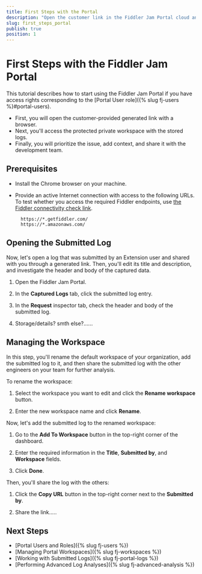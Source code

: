 ```yaml
---
title: First Steps with the Portal
description: "Open the customer link in the Fiddler Jam Portal cloud and learn how to access protected workspaces with stored logs, add context, and share submitted logs with the team."
slug: first_steps_portal
publish: true
position: 1
---
```


# First Steps with the Fiddler Jam Portal

This tutorial describes how to start using the Fiddler Jam Portal if you have access rights corresponding to the [Portal User role]({% slug fj-users %}#portal-users).

- First, you will open the customer-provided generated link with a browser.
- Next, you'll access the protected private workspace with the stored logs.
- Finally, you will prioritize the issue, add context, and share it with the development team.

## Prerequisites

* Install the Chrome browser on your machine.

* Provide an active Internet connection with access to the following URLs. To test whether you access the required Fiddler endpoints, use [the Fiddler connectivity check link](https://fiddler-backend-production.s3.amazonaws.com/connectivity-test/check.html).

    ```curl
      https://*.getfiddler.com/
      https://*.amazonaws.com/
    ```

## Opening the Submitted Log

Now, let's open a log that was submitted by an Extension user and shared with you through a generated link. Then, you'll edit its title and description, and investigate the header and body of the captured data.  

1. Open the Fiddler Jam Portal.

1. In the **Captured Logs** tab, click the submitted log entry.

1. In the **Request** inspector tab, check the header and body of the submitted log.

1. Storage/details? smth else?......

## Managing the Workspace

In this step, you'll rename the default workspace of your organization, add the submitted log to it, and then share the submitted log with the other engineers on your team for further analysis.

To rename the workspace:

1. Select the workspace you want to edit and click the **Rename workspace** button.

1. Enter the new workspace name and click **Rename**.

Now, let's add the submitted log to the renamed workspace:  

1. Go to the **Add To Workspace** button in the top-right corner of the dashboard.

1. Enter the required information in the **Title**, **Submitted by**, and **Workspace** fields.

1. Click **Done**.

Then, you'll share the log with the others:

1. Click the **Copy URL** button in the top-right corner next to the **Submitted by**.

1. Share the link.....

## Next Steps

* [Portal Users and Roles]({% slug fj-users %})
* [Managing Portal Workspaces]({% slug fj-workspaces %})
* [Working with Submitted Logs]({% slug fj-portal-logs %})
* [Performing Advanced Log Analyses]({% slug fj-advanced-analysis %})
